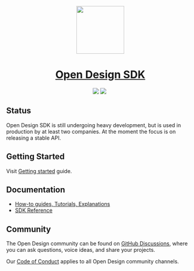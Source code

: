 <p align="center">
  <a href="https://opendesign.dev">
    <img src="https://opendesign.avocode.com/favicons/apple-touch-icon.png?v2" height="128">
    <h1 align="center">Open Design SDK</h1>
  </a>
</p>

<p align="center">
  <a aria-label="NPM version" href="https://www.npmjs.com/package/@opendesign/sdk"><img src="https://img.shields.io/npm/v/@opendesign/sdk.svg?style=flat" /></a>
  <a href="https://github.com/opendesigndev/open-design-sdk/blob/master/LICENSE"><img src="https://img.shields.io/badge/license-Apache%202-blue" /></a>
  <a aria-label="Join the community on GitHub" href="https://github.com/opendesigndev/open-design-sdk/discussions"><img alt="" src="https://img.shields.io/badge/-Join%20the%20community-brightgreen"></a>
</p>

## Status

Open Design SDK is still undergoing heavy development, but is used in production by at least two companies. At the moment the focus is on releasing a stable API.

## Getting Started

Visit <a aria-label="Open Design Getting started" href="https://opendesign.avocode.com/docs/getting-started">Getting started</a> guide.

## Documentation

- [How-to guides, Tutorials, Explanations](https://opendesign.avocode.com/docs/)
- [SDK Reference](https://opendesign.avocode.com/docs/sdk-reference/introduction)

## Community

The Open Design community can be found on [GitHub Discussions](https://github.com/opendesigndev/open-design-sdk/discussions), where you can ask questions, voice ideas, and share your projects.

Our [Code of Conduct](https://github.com/opendesigndev/open-design-sdk/blob/master/CODE_OF_CONDUCT.md) applies to all Open Design community channels.
